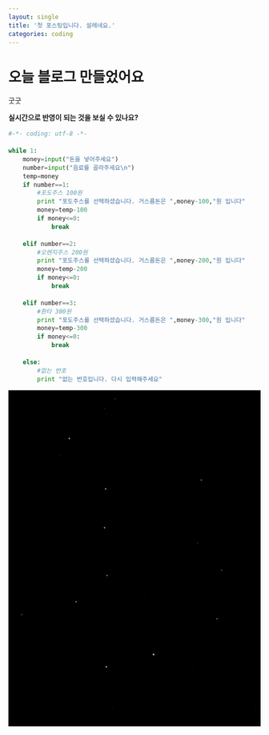 ```yaml
---
layout: single
title: '첫 포스팅입니다. 설레네요.'
categories: coding
---
```


# 오늘 블로그 만들었어요 
굿굿

**실시간으로 반영이 되는 것을 보실 수 있나요?**

```python
#-*- coding: utf-8 -*-

while 1:
	money=input("돈을 넣어주세요")
	number=input("음료를 골라주세요\n")
	temp=money
	if number==1:
		#포도주스 100원
		print "포도주스를 선택하셨습니다. 거스름돈은 ",money-100,"원 입니다"
		money=temp-100
		if money<=0:
			break

	elif number==2:
		#오렌지주스 200원
		print "포도주스를 선택하셨습니다. 거스름돈은 ",money-200,"원 입니다"
		money=temp-200
		if money<=0:
			break

	elif number==3:
		#환타 300원
		print "포도주스를 선택하셨습니다. 거스름돈은 ",money-300,"원 입니다"
		money=temp-300
		if money<=0:
			break

	else:
		#없는 번호
		print "없는 번호입니다. 다시 입력해주세요"

```



![북두칠성](..\images\2021-10-29-first\북두칠성.jpg)

